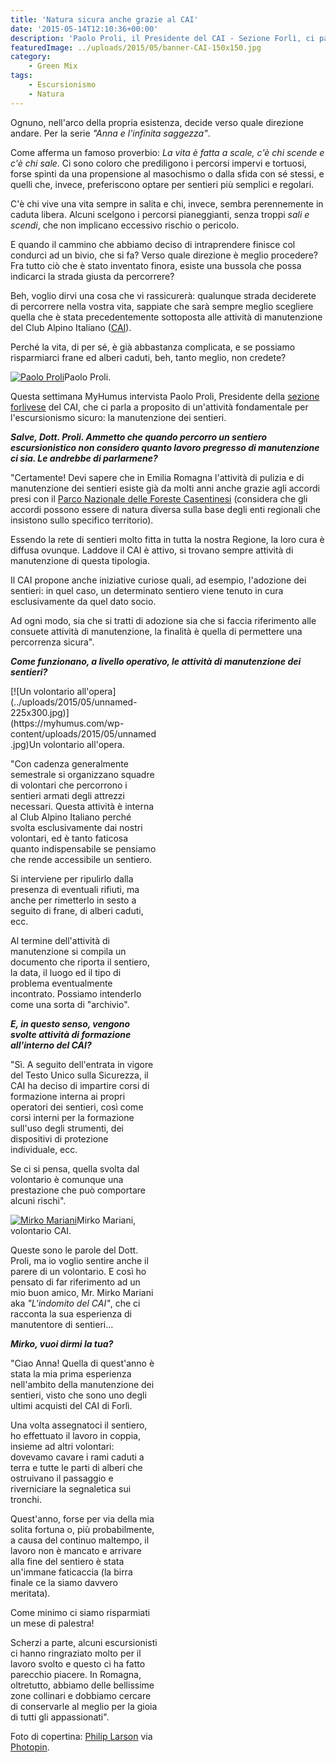 ```yaml
---
title: 'Natura sicura anche grazie al CAI'
date: '2015-05-14T12:10:36+00:00'
description: 'Paolo Proli, il Presidente del CAI - Sezione Forlì, ci parla della manutenzione dei sentieri escursionistici, un''attività che rendere la natura più sicura.'
featuredImage: ../uploads/2015/05/banner-CAI-150x150.jpg
category:
    - Green Mix
tags:
    - Escursionismo
    - Natura
---
```



Ognuno, nell'arco della propria esistenza, decide verso quale direzione andare. Per la serie *"Anna e l'infinita saggezza"*.

Come afferma un famoso proverbio: *La vita è fatta a scale, c'è chi scende e c'è chi sale*. Ci sono coloro che prediligono i percorsi impervi e tortuosi, forse spinti da una propensione al masochismo o dalla sfida con sé stessi, e quelli che, invece, preferiscono optare per sentieri più semplici e regolari.

C'è chi vive una vita sempre in salita e chi, invece, sembra perennemente in caduta libera. Alcuni scelgono i percorsi pianeggianti, senza troppi *sali e scendi*, che non implicano eccessivo rischio o pericolo.

E quando il cammino che abbiamo deciso di intraprendere finisce col condurci ad un bivio, che si fa? Verso quale direzione è meglio procedere? Fra tutto ciò che è stato inventato finora, esiste una bussola che possa indicarci la strada giusta da percorrere?

Beh, voglio dirvi una cosa che vi rassicurerà: qualunque strada deciderete di percorrere nella vostra vita, sappiate che sarà sempre meglio scegliere quella che è stata precedentemente sottoposta alle attività di manutenzione del Club Alpino Italiano ([CAI](http://www.cai.it)).

Perché la vita, di per sé, è già abbastanza complicata, e se possiamo risparmiarci frane ed alberi caduti, beh, tanto meglio, non credete?

[![Paolo Proli](../uploads/2015/05/IMGP4023-300x225.jpg)](https://myhumus.com/wp-content/uploads/2015/05/IMGP4023.jpg)Paolo Proli.

Questa settimana MyHumus intervista Paolo Proli, Presidente della [sezione forlivese](http://www.caiforli.it) del CAI, che ci parla a proposito di un'attività fondamentale per l'escursionismo sicuro: la manutenzione dei sentieri.

***Salve, Dott. Proli. Ammetto che quando percorro un sentiero escursionistico non considero quanto lavoro pregresso di manutenzione ci sia. Le andrebbe di parlarmene?***

"Certamente! Devi sapere che in Emilia Romagna l'attività di pulizia e di manutenzione dei sentieri esiste già da molti anni anche grazie agli accordi presi con il [Parco Nazionale delle Foreste Casentinesi](http://www.parcoforestecasentinesi.it/pfc/index.php?option=com_inclusore_homepage&lang=it&jos_change_template=pfc_homepage) (considera che gli accordi possono essere di natura diversa sulla base degli enti regionali che insistono sullo specifico territorio).

Essendo la rete di sentieri molto fitta in tutta la nostra Regione, la loro cura è diffusa ovunque. Laddove il CAI è attivo, si trovano sempre attività di manutenzione di questa tipologia.

Il CAI propone anche iniziative curiose quali, ad esempio, l'adozione dei sentieri: in quel caso, un determinato sentiero viene tenuto in cura esclusivamente da quel dato socio.

Ad ogni modo, sia che si tratti di adozione sia che si faccia riferimento alle consuete attività di manutenzione, la finalità è quella di permettere una percorrenza sicura".

***Come funzionano, a livello operativo, le attività di manutenzione dei sentieri?***

<div class="wp-caption alignright" id="attachment_1619" style="width: 235px">[![Un volontario all'opera](../uploads/2015/05/unnamed-225x300.jpg)](https://myhumus.com/wp-content/uploads/2015/05/unnamed.jpg)Un volontario all'opera.

"Con cadenza generalmente semestrale si organizzano squadre di volontari che percorrono i sentieri armati degli attrezzi necessari. Questa attività è interna al Club Alpino Italiano perché svolta esclusivamente dai nostri volontari, ed è tanto faticosa quanto indispensabile se pensiamo che rende accessibile un sentiero.

Si interviene per ripulirlo dalla presenza di eventuali rifiuti, ma anche per rimetterlo in sesto a seguito di frane, di alberi caduti, ecc.

Al termine dell'attività di manutenzione si compila un documento che riporta il sentiero, la data, il luogo ed il tipo di problema eventualmente incontrato. Possiamo intenderlo come una sorta di "archivio".

***E, in questo senso, vengono svolte attività di formazione all'interno del CAI?***

"Sì. A seguito dell'entrata in vigore del Testo Unico sulla Sicurezza, il CAI ha deciso di impartire corsi di formazione interna ai propri operatori dei sentieri, così come corsi interni per la formazione sull'uso degli strumenti, dei dispositivi di protezione individuale, ecc.

Se ci si pensa, quella svolta dal volontario è comunque una prestazione che può comportare alcuni rischi".


[![Mirko Mariani](../uploads/2015/05/10959386_10205907621079054_7321426446892942118_n-300x300.jpg)](https://myhumus.com/wp-content/uploads/2015/05/10959386_10205907621079054_7321426446892942118_n.jpg)Mirko Mariani, volontario CAI.

Queste sono le parole del Dott. Proli, ma io voglio sentire anche il parere di un volontario. E così ho pensato di far riferimento ad un mio buon amico, Mr. Mirko Mariani aka *"L'indomito del CAI"*, che ci racconta la sua esperienza di manutentore di sentieri...

***Mirko, vuoi dirmi la tua?***

"Ciao Anna! Quella di quest'anno è stata la mia prima esperienza nell'ambito della manutenzione dei sentieri, visto che sono uno degli ultimi acquisti del CAI di Forlì.

Una volta assegnatoci il sentiero, ho effettuato il lavoro in coppia, insieme ad altri volontari: dovevamo cavare i rami caduti a terra e tutte le parti di alberi che ostruivano il passaggio e riverniciare la segnaletica sui tronchi.

Quest'anno, forse per via della mia solita fortuna o, più probabilmente, a causa del continuo maltempo, il lavoro non è mancato e arrivare alla fine del sentiero è stata un'immane faticaccia (la birra finale ce la siamo davvero meritata).

Come minimo ci siamo risparmiati un mese di palestra!

Scherzi a parte, alcuni escursionisti ci hanno ringraziato molto per il lavoro svolto e questo ci ha fatto parecchio piacere. In Romagna, oltretutto, abbiamo delle bellissime zone collinari e dobbiamo cercare di conservarle al meglio per la gioia di tutti gli appassionati".

Foto di copertina: [Philip Larson](http://www.flickr.com/photos/22098403@N00/3805313764) via [Photopin](http://photopin.com).

